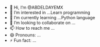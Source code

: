 - 👋 Hi, I’m @ABDELDAYEMX
- 👀 I’m interested in ...Learn programming
- 🌱 I’m currently learning ...Python language
- 💞️ I’m looking to collaborate on ...
- 📫 How to reach me ...
- 😄 Pronouns: ...
- ⚡ Fun fact: ...

<!---
ABDELDAYEMX/ABDELDAYEMX is a ✨ special ✨ repository because its `README.md` (this file) appears on your GitHub profile.
You can click the Preview link to take a look at your changes.
--->
